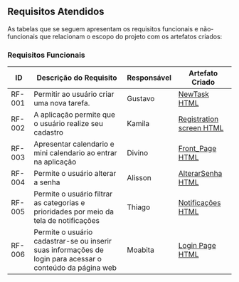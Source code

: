 ## Requisitos Atendidos

As tabelas que se seguem apresentam os requisitos funcionais e não-funcionais que relacionam o escopo do projeto com os artefatos criados:

### Requisitos Funcionais

|ID    | Descrição do Requisito | Responsável | Artefato Criado |
|------|------------------------|------------|-----------------|
|RF-001| Permitir ao usuário criar uma nova tarefa.| Gustavo | [NewTask HTML](https://github.com/ICEI-PUC-Minas-PMV-SI/pmv-si-2025-1-pe1-t7-taskmanager/tree/main/src/newtask)|
|RF-002| A aplicação permite que o usuário realize seu cadastro | Kamila |[Registration screen HTML](https://github.com/ICEI-PUC-Minas-PMV-SI/pmv-si-2025-1-pe1-t7-taskmanager/tree/main/src/Register)|
|RF-003| Apresentar calendario e mini calendario ao entrar na aplicação| Divino | [Front_Page HTML](https://github.com/ICEI-PUC-Minas-PMV-SI/pmv-si-2025-1-pe1-t7-taskmanager/tree/main/src/front_page)|
|RF-004| Permite o usuário alterar a senha | Alisson | [AlterarSenha HTML](https://github.com/ICEI-PUC-Minas-PMV-SI/pmv-si-2025-1-pe1-t7-taskmanager/tree/main/src/AlterarSenha)|
|RF-005| Permite o usuário filtrar as categorias e prioridades por meio da tela de notificações | Thiago |[Notificações HTML](https://github.com/ICEI-PUC-Minas-PMV-SI/pmv-si-2025-1-pe1-t7-taskmanager/blob/main/src/Notifica%C3%A7%C3%B5es/index.html)|
|RF-006| Permite o usuário cadastrar-se ou inserir suas informações de login para acessar o conteúdo da página web | Moabita |[Login Page HTML](https://github.com/ICEI-PUC-Minas-PMV-SI/pmv-si-2025-1-pe1-t7-taskmanager/tree/main/src/login)|
